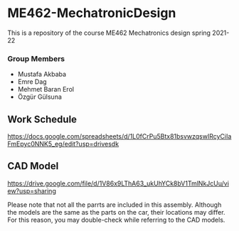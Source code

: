 # ME462-MechatronicDesign
This is a repository of the course ME462 Mechatronics design spring 2021-22

### Group Members
- Mustafa Akbaba
- Emre Dag
- Mehmet Baran Erol
- Özgür Gülsuna

## Work Schedule
https://docs.google.com/spreadsheets/d/1L0fCrPu5Btx81bsvwzqswIRcyCiIaFmEpyc0NNK5_eg/edit?usp=drivesdk

## CAD Model
https://drive.google.com/file/d/1V86x9LThA63_ukUhYCk8bV1TmlNkJcUu/view?usp=sharing

Please note that not all the parrts are included in this assembly. Although the models are the same as the parts on the car, their locations may differ. For this reason, you may double-check while referring to the CAD models.
